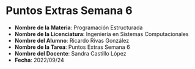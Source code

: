 ﻿Puntos Extras Semana 6
======================

* **Nombre de la Materia**: Programación Estructurada
* **Nombre de la Licenciatura**: Ingeniería en Sistemas Computacionales
* **Nombre del Alumno**: Ricardo Rivas González
* **Nombre de la Tarea**: Puntos Extras Semana 6
* **Nombre del Docente**: Sandra Castillo López
* **Fecha**: 2022/09/24
